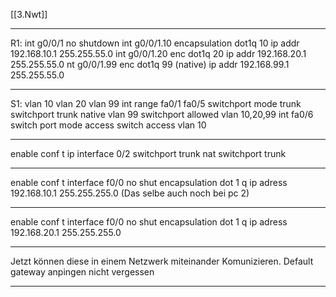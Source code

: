 [[3.Nwt]]
___
R1:
int g0/0/1
no shutdown
int g0/0/1.10
encapsulation dot1q 10
ip addr 192.168.10.1 255.255.55.0
int g0/0/1.20
enc dot1q 20
ip addr 192.168.20.1 255.255.55.0
nt g0/0/1.99
enc dot1q 99 (native)
ip addr 192.168.99.1 255.255.55.0
___
S1:
vlan 10
vlan 20
vlan 99
int range fa0/1 fa0/5
switchport mode trunk
switchport trunk native vlan 99
switchport allowed vlan 10,20,99
int fa0/6
switch port mode access
switch access vlan 10
___
enable
conf t
ip interface 0/2
switchport trunk nat
switchport trunk
______________________
enable conf t
interface f0/0
no shut
encapsulation dot 1 q
ip adress 192.168.10.1 255.255.255.0      (Das selbe auch noch bei pc 2)
___
enable conf t
interface f0/0
no shut
encapsulation dot 1 q
ip adress 192.168.20.1 255.255.255.0  
___
Jetzt können diese in einem Netzwerk miteinander Komunizieren.
Default gateway anpingen nicht vergessen
___
